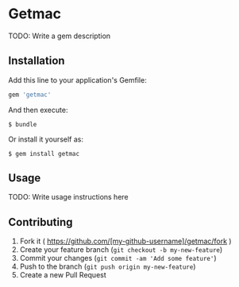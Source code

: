 # Getmac

TODO: Write a gem description

## Installation

Add this line to your application's Gemfile:

```ruby
gem 'getmac'
```

And then execute:

    $ bundle

Or install it yourself as:

    $ gem install getmac

## Usage

TODO: Write usage instructions here

## Contributing

1. Fork it ( https://github.com/[my-github-username]/getmac/fork )
2. Create your feature branch (`git checkout -b my-new-feature`)
3. Commit your changes (`git commit -am 'Add some feature'`)
4. Push to the branch (`git push origin my-new-feature`)
5. Create a new Pull Request
